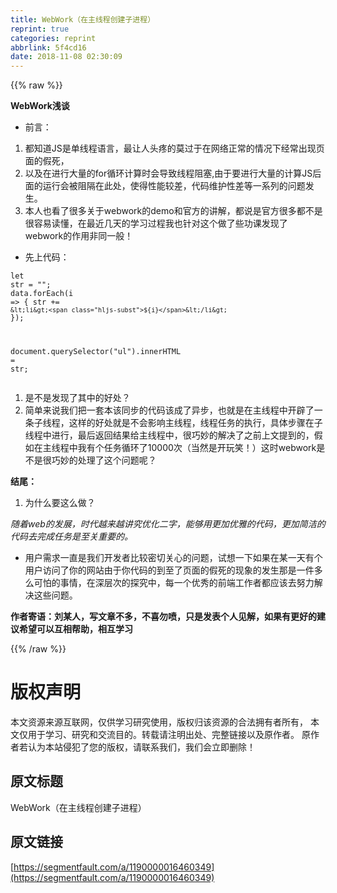 ```yaml
---
title: WebWork（在主线程创建子进程）
reprint: true
categories: reprint
abbrlink: 5f4cd16
date: 2018-11-08 02:30:09
---
```


{{% raw %}}
<p><strong>WebWork&#x6D45;&#x8C08;</strong></p><ul><li>&#x524D;&#x8A00;&#xFF1A;</li></ul><ol><li>&#x90FD;&#x77E5;&#x9053;JS&#x662F;&#x5355;&#x7EBF;&#x7A0B;&#x8BED;&#x8A00;&#xFF0C;&#x6700;&#x8BA9;&#x4EBA;&#x5934;&#x75BC;&#x7684;&#x83AB;&#x8FC7;&#x4E8E;&#x5728;&#x7F51;&#x7EDC;&#x6B63;&#x5E38;&#x7684;&#x60C5;&#x51B5;&#x4E0B;&#x7ECF;&#x5E38;&#x51FA;&#x73B0;&#x9875;&#x9762;&#x7684;&#x5047;&#x6B7B;&#xFF0C;</li><li>&#x4EE5;&#x53CA;&#x5728;&#x8FDB;&#x884C;&#x5927;&#x91CF;&#x7684;for&#x5FAA;&#x73AF;&#x8BA1;&#x7B97;&#x65F6;&#x4F1A;&#x5BFC;&#x81F4;&#x7EBF;&#x7A0B;&#x963B;&#x585E;,&#x7531;&#x4E8E;&#x8981;&#x8FDB;&#x884C;&#x5927;&#x91CF;&#x7684;&#x8BA1;&#x7B97;JS&#x540E;&#x9762;&#x7684;&#x8FD0;&#x884C;&#x4F1A;&#x88AB;&#x963B;&#x9694;&#x5728;&#x6B64;&#x5904;&#xFF0C;&#x4F7F;&#x5F97;&#x6027;&#x80FD;&#x8F83;&#x5DEE;&#xFF0C;&#x4EE3;&#x7801;&#x7EF4;&#x62A4;&#x6027;&#x5DEE;&#x7B49;&#x4E00;&#x7CFB;&#x5217;&#x7684;&#x95EE;&#x9898;&#x53D1;&#x751F;&#x3002;</li><li>&#x672C;&#x4EBA;&#x4E5F;&#x770B;&#x4E86;&#x5F88;&#x591A;&#x5173;&#x4E8E;webwork&#x7684;demo&#x548C;&#x5B98;&#x65B9;&#x7684;&#x8BB2;&#x89E3;&#xFF0C;&#x90FD;&#x8BF4;&#x662F;&#x5B98;&#x65B9;&#x5F88;&#x591A;&#x90FD;&#x4E0D;&#x662F;&#x5F88;&#x5BB9;&#x6613;&#x8BFB;&#x61C2;&#xFF0C;&#x5728;&#x6700;&#x8FD1;&#x51E0;&#x5929;&#x7684;&#x5B66;&#x4E60;&#x8FC7;&#x7A0B;&#x6211;&#x4E5F;&#x9488;&#x5BF9;&#x8FD9;&#x4E2A;&#x505A;&#x4E86;&#x4E9B;&#x529F;&#x8BFE;&#x53D1;&#x73B0;&#x4E86;webwork&#x7684;&#x4F5C;&#x7528;&#x975E;&#x540C;&#x4E00;&#x822C;&#xFF01;</li></ol><ul><li>&#x5148;&#x4E0A;&#x4EE3;&#x7801;&#xFF1A;</li></ul><div class="widget-codetool" style="display:none"><div class="widget-codetool--inner"><span class="selectCode code-tool" data-toggle="tooltip" data-placement="top" title="" data-original-title="&#x5168;&#x9009;"></span> <span type="button" class="copyCode code-tool" data-toggle="tooltip" data-placement="top" data-clipboard-text=" let worker = new Worker(&quot;work.js&quot;)//&#x6B64;&#x5904;&#x5199;&#x5F85;&#x5904;&#x7406;&#x7684;&#x5730;&#x5740;
         let data = [1, 2, 3, 4, 5, 6, 7]
         worker.postMessage(data);

         worker.onmessage = function(event) {
             console.log(event.data)
             document.querySelector(&quot;ul&quot;).innerHTML = event.data
         }
         
         //&#x6B64;&#x90E8;&#x5206;&#x662F;work.js&#x4E2D;
         this.addEventListener(&quot;message&quot;, (data) =&gt; {
                let str = render(data.data)
                this.postMessage(str)
         })


    function render(data) {
            let str = &apos;&apos;
            data.forEach(i =&gt; {
                str += `&lt;li&gt;${i}&lt;/li&gt;`
            });
          return str
    }" title="" data-original-title="&#x590D;&#x5236;"></span> <span type="button" class="saveToNote code-tool" data-toggle="tooltip" data-placement="top" title="" data-original-title="&#x653E;&#x8FDB;&#x7B14;&#x8BB0;"></span></div></div><pre class="hljs javascript"><code> <span class="hljs-keyword">let</span> worker = <span class="hljs-keyword">new</span> Worker(<span class="hljs-string">&quot;work.js&quot;</span>)<span class="hljs-comment">//&#x6B64;&#x5904;&#x5199;&#x5F85;&#x5904;&#x7406;&#x7684;&#x5730;&#x5740;</span>
         <span class="hljs-keyword">let</span> data = [<span class="hljs-number">1</span>, <span class="hljs-number">2</span>, <span class="hljs-number">3</span>, <span class="hljs-number">4</span>, <span class="hljs-number">5</span>, <span class="hljs-number">6</span>, <span class="hljs-number">7</span>]
         worker.postMessage(data);

         worker.onmessage = <span class="hljs-function"><span class="hljs-keyword">function</span>(<span class="hljs-params">event</span>) </span>{
             <span class="hljs-built_in">console</span>.log(event.data)
             <span class="hljs-built_in">document</span>.querySelector(<span class="hljs-string">&quot;ul&quot;</span>).innerHTML = event.data
         }
         
         <span class="hljs-comment">//&#x6B64;&#x90E8;&#x5206;&#x662F;work.js&#x4E2D;</span>
         <span class="hljs-keyword">this</span>.addEventListener(<span class="hljs-string">&quot;message&quot;</span>, (data) =&gt; {
                <span class="hljs-keyword">let</span> str = render(data.data)
                <span class="hljs-keyword">this</span>.postMessage(str)
         })


    <span class="hljs-function"><span class="hljs-keyword">function</span> <span class="hljs-title">render</span>(<span class="hljs-params">data</span>) </span>{
            <span class="hljs-keyword">let</span> str = <span class="hljs-string">&apos;&apos;</span>
            data.forEach(<span class="hljs-function"><span class="hljs-params">i</span> =&gt;</span> {
                str += <span class="hljs-string">`&lt;li&gt;<span class="hljs-subst">${i}</span>&lt;/li&gt;`</span>
            });
          <span class="hljs-keyword">return</span> str
    }</code></pre><ol><li>&#x6B63;&#x5982;&#x60A8;&#x6240;&#x770B;&#x5230;&#x7684;&#xFF0C;&#x8FD9;&#x5C31;&#x662F;&#x4E00;&#x4E2A;&#x7B80;&#x5355;&#x7684;Demo&#xFF1A;</li><li>&#x4F46;&#x662F;&#x4F60;&#x5728;&#x4E4B;&#x540E;&#x518D;&#x8865;&#x4E00;&#x53E5;&#x7B80;&#x5355;&#x7684;console.log&#xFF08;1&#xFF09;&#x5C31;&#x80FD;&#x591F;&#x770B;&#x51FA;&#x7ED3;&#x679C;&#x4E86;&#xFF0C;</li><li>&#x6253;&#x5F00;F12(&#x4F20;&#x8BF4;&#x4E2D;&#x7684;&#x5F00;&#x53D1;&#x8005;&#x6A21;&#x5F0F;)&#x4F60;&#x4F1A;&#x60CA;&#x5947;&#x7684;&#x53D1;&#x73B0;&#x5355;&#x7EBF;&#x7A0B;&#x8BED;&#x8A00;&#x5C45;&#x7136;&#x5148;&#x8F93;&#x51FA;&#x4E86;1&#x7136;&#x540E;&#x5728;UL&#x4E2D;&#x6DFB;&#x52A0;&#x4E86;&#x8282;&#x70B9;&#xFF0C;</li></ol><ul><li>&#x601D;&#x8003;&#xFF1F;</li></ul><ol><li>&#x7167;&#x4EE5;&#x524D;&#x7684;&#x5199;&#x6CD5;&#x6211;&#x4EEC;&#x80AF;&#x5B9A;&#x4F1A;&#x8FD9;&#x6837;&#x505A;&#xFF1A;</li></ol><div class="widget-codetool" style="display:none"><div class="widget-codetool--inner"><span class="selectCode code-tool" data-toggle="tooltip" data-placement="top" title="" data-original-title="&#x5168;&#x9009;"></span> <span type="button" class="copyCode code-tool" data-toggle="tooltip" data-placement="top" data-clipboard-text="let str = &quot;&quot;;
data.forEach(i =&gt; {
                str += `&lt;li&gt;${i}&lt;/li&gt;`
});

document.querySelector(&quot;ul&quot;).innerHTML = str;" title="" data-original-title="&#x590D;&#x5236;"></span> <span type="button" class="saveToNote code-tool" data-toggle="tooltip" data-placement="top" title="" data-original-title="&#x653E;&#x8FDB;&#x7B14;&#x8BB0;"></span></div></div><pre class="hljs javascript"><code><span class="hljs-keyword">let</span> str = <span class="hljs-string">&quot;&quot;</span>;
data.forEach(<span class="hljs-function"><span class="hljs-params">i</span> =&gt;</span> {
                str += <span class="hljs-string">`&lt;li&gt;<span class="hljs-subst">${i}</span>&lt;/li&gt;`</span>
});

<span class="hljs-built_in">document</span>.querySelector(<span class="hljs-string">&quot;ul&quot;</span>).innerHTML = str;</code></pre><ol><li>&#x662F;&#x4E0D;&#x662F;&#x53D1;&#x73B0;&#x4E86;&#x5176;&#x4E2D;&#x7684;&#x597D;&#x5904;&#xFF1F;</li><li>&#x7B80;&#x5355;&#x6765;&#x8BF4;&#x6211;&#x4EEC;&#x628A;&#x4E00;&#x5957;&#x672C;&#x8BE5;&#x540C;&#x6B65;&#x7684;&#x4EE3;&#x7801;&#x8BE5;&#x6210;&#x4E86;&#x5F02;&#x6B65;&#xFF0C;&#x4E5F;&#x5C31;&#x662F;&#x5728;&#x4E3B;&#x7EBF;&#x7A0B;&#x4E2D;&#x5F00;&#x8F9F;&#x4E86;&#x4E00;&#x6761;&#x5B50;&#x7EBF;&#x7A0B;&#xFF0C;&#x8FD9;&#x6837;&#x7684;&#x597D;&#x5904;&#x5C31;&#x662F;&#x4E0D;&#x4F1A;&#x5F71;&#x54CD;&#x4E3B;&#x7EBF;&#x7A0B;&#xFF0C;&#x7EBF;&#x7A0B;&#x4EFB;&#x52A1;&#x7684;&#x6267;&#x884C;&#xFF0C;&#x5177;&#x4F53;&#x6B65;&#x9AA4;&#x5728;&#x5B50;&#x7EBF;&#x7A0B;&#x4E2D;&#x8FDB;&#x884C;&#xFF0C;&#x6700;&#x540E;&#x8FD4;&#x56DE;&#x7ED3;&#x679C;&#x7ED9;&#x4E3B;&#x7EBF;&#x7A0B;&#x4E2D;&#xFF0C;&#x5F88;&#x5DE7;&#x5999;&#x7684;&#x89E3;&#x51B3;&#x4E86;&#x4E4B;&#x524D;&#x4E0A;&#x6587;&#x63D0;&#x5230;&#x7684;&#xFF0C;&#x5047;&#x5982;&#x5728;&#x4E3B;&#x7EBF;&#x7A0B;&#x4E2D;&#x6211;&#x6709;&#x4E2A;&#x4EFB;&#x52A1;&#x5FAA;&#x73AF;&#x4E86;10000&#x6B21;&#xFF08;&#x5F53;&#x7136;&#x662F;&#x5F00;&#x73A9;&#x7B11;&#xFF01;&#xFF09;&#x8FD9;&#x65F6;webwork&#x662F;&#x4E0D;&#x662F;&#x5F88;&#x5DE7;&#x5999;&#x7684;&#x5904;&#x7406;&#x4E86;&#x8FD9;&#x4E2A;&#x95EE;&#x9898;&#x5462;&#xFF1F;</li></ol><p><strong>&#x7ED3;&#x5C3E;&#xFF1A;</strong></p><ol><li>&#x4E3A;&#x4EC0;&#x4E48;&#x8981;&#x8FD9;&#x4E48;&#x505A;&#xFF1F;</li></ol><p><em>&#x968F;&#x7740;web&#x7684;&#x53D1;&#x5C55;&#xFF0C;&#x65F6;&#x4EE3;&#x8D8A;&#x6765;&#x8D8A;&#x8BB2;&#x7A76;&#x4F18;&#x5316;&#x4E8C;&#x5B57;&#xFF0C;&#x80FD;&#x591F;&#x7528;&#x66F4;&#x52A0;&#x4F18;&#x96C5;&#x7684;&#x4EE3;&#x7801;&#xFF0C;&#x66F4;&#x52A0;&#x7B80;&#x6D01;&#x7684;&#x4EE3;&#x7801;&#x53BB;&#x5B8C;&#x6210;&#x4EFB;&#x52A1;&#x662F;&#x81F3;&#x5173;&#x91CD;&#x8981;&#x7684;&#x3002;</em></p><ul><li>&#x7528;&#x6237;&#x9700;&#x6C42;&#x4E00;&#x76F4;&#x662F;&#x6211;&#x4EEC;&#x5F00;&#x53D1;&#x8005;&#x6BD4;&#x8F83;&#x5BC6;&#x5207;&#x5173;&#x5FC3;&#x7684;&#x95EE;&#x9898;&#xFF0C;&#x8BD5;&#x60F3;&#x4E00;&#x4E0B;&#x5982;&#x679C;&#x5728;&#x67D0;&#x4E00;&#x5929;&#x6709;&#x4E2A;&#x7528;&#x6237;&#x8BBF;&#x95EE;&#x4E86;&#x4F60;&#x7684;&#x7F51;&#x7AD9;&#x7531;&#x4E8E;&#x4F60;&#x4EE3;&#x7801;&#x7684;&#x5230;&#x81F3;&#x4E86;&#x9875;&#x9762;&#x7684;&#x5047;&#x6B7B;&#x7684;&#x73B0;&#x8C61;&#x7684;&#x53D1;&#x751F;&#x90A3;&#x662F;&#x4E00;&#x4EF6;&#x591A;&#x4E48;&#x53EF;&#x6015;&#x7684;&#x4E8B;&#x60C5;&#xFF0C;&#x5728;&#x6DF1;&#x5C42;&#x6B21;&#x7684;&#x63A2;&#x7A76;&#x4E2D;&#xFF0C;&#x6BCF;&#x4E00;&#x4E2A;&#x4F18;&#x79C0;&#x7684;&#x524D;&#x7AEF;&#x5DE5;&#x4F5C;&#x8005;&#x90FD;&#x5E94;&#x8BE5;&#x53BB;&#x52AA;&#x529B;&#x89E3;&#x51B3;&#x8FD9;&#x4E9B;&#x95EE;&#x9898;&#x3002;</li></ul><p><strong>&#x4F5C;&#x8005;&#x5BC4;&#x8BED;&#xFF1A;&#x5218;&#x67D0;&#x4EBA;&#xFF0C;&#x5199;&#x6587;&#x7AE0;&#x4E0D;&#x591A;&#xFF0C;&#x4E0D;&#x559C;&#x52FF;&#x55B7;&#xFF0C;&#x53EA;&#x662F;&#x53D1;&#x8868;&#x4E2A;&#x4EBA;&#x89C1;&#x89E3;&#xFF0C;&#x5982;&#x679C;&#x6709;&#x66F4;&#x597D;&#x7684;&#x5EFA;&#x8BAE;&#x5E0C;&#x671B;&#x53EF;&#x4EE5;&#x4E92;&#x76F8;&#x5E2E;&#x52A9;&#xFF0C;&#x76F8;&#x4E92;&#x5B66;&#x4E60;</strong></p>
{{% /raw %}}

# 版权声明
本文资源来源互联网，仅供学习研究使用，版权归该资源的合法拥有者所有，
本文仅用于学习、研究和交流目的。转载请注明出处、完整链接以及原作者。
原作者若认为本站侵犯了您的版权，请联系我们，我们会立即删除！

## 原文标题
WebWork（在主线程创建子进程）

## 原文链接
[https://segmentfault.com/a/1190000016460349](https://segmentfault.com/a/1190000016460349)


